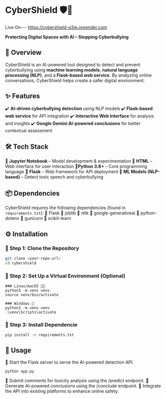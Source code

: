 # CyberShield 🛡️🤖

Live On--- https://cybershield-q3je.onrender.com 


**Protecting Digital Spaces with AI – Stopping Cyberbullying**

## 🌟 Overview

CyberShield is an AI-powered tool designed to detect and prevent cyberbullying using **machine learning models**, **natural language processing (NLP)**, and a **Flask-based web service**. 
By analyzing online conversations, CyberShield helps create a safer digital environment.

## ✨ Features

✔️ **AI-driven cyberbullying detection** using NLP models
✔️ **Flask-based web service** for API integration
✔️ **Interactive Web Interface** for analysis and insights
✔️ **Google Gemini AI-powered conclusions** for better contextual assessment

## 🛠️ Tech Stack

🔹 **Jupyter Notebook** – Model development & experimentation
🔹 **HTML** – Web interface for user interaction
🔹**Python 3.8+** – Core programming language
🔹 **Flask** – Web framework for API deployment
🔹 **ML Models (NLP-based)** – Detect toxic speech and cyberbullying

## 📦 Dependencies

CyberShield requires the following dependencies (found in `requirements.txt`):
🔹 Flask
🔹 joblib
🔹 nltk
🔹 google-generativeai
🔹 python-dotenv
🔹 gunicorn
🔹 scikit-learn

## ⚙️ Installation

### 🔽 Step 1: Clone the Repository
```sh
git clone <your-repo-url>
cd cybershield
```

### 🔽 Step 2: Set Up a Virtual Environment (Optional)
```
### Linux/macOS 🐧🍏
python3 -m venv venv
source venv/bin/activate

### Windows 🏁
python3 -m venv venv
.\venv\Scripts\activate
```
### 📌 Step 3: Install Dependencie
```
pip install -r requirements.txt
```

## 🚀 Usage

🔹 Start the Flask server to serve the AI-powered detection API.
```
python app.py
```
🔹 Submit comments for toxicity analysis using the /predict endpoint.
🔹 Generate AI-powered conclusions using the /conclude endpoint.
🔹 Integrate the API into existing platforms to enhance online safety.
